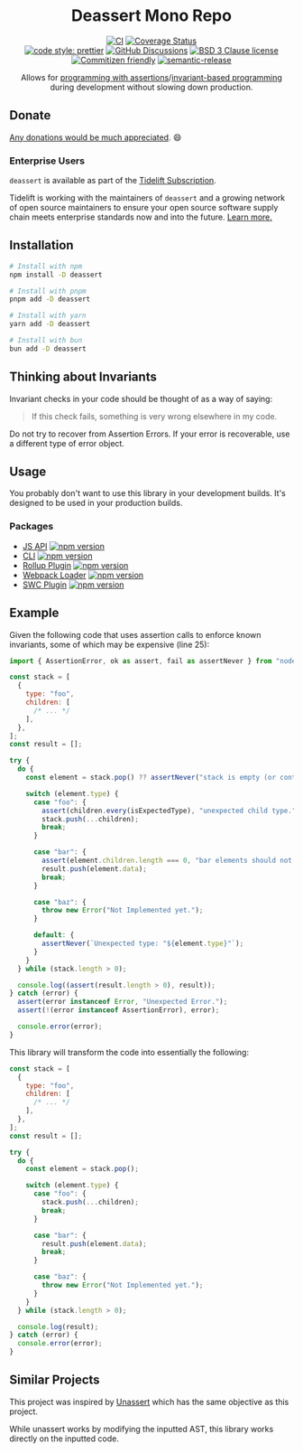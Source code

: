 <div align="center">

# Deassert Mono Repo

[![CI](https://github.com/RebeccaStevens/deassert/actions/workflows/release.yml/badge.svg)](https://github.com/RebeccaStevens/deassert/actions/workflows/release.yml)
[![Coverage Status](https://codecov.io/gh/RebeccaStevens/deassert/branch/main/graph/badge.svg?token=MVpR1oAbIT)](https://codecov.io/gh/RebeccaStevens/deassert)\
[![code style: prettier](https://img.shields.io/badge/code_style-prettier-ff69b4.svg?style=flat-square)](https://github.com/prettier/prettier)
[![GitHub Discussions](https://img.shields.io/github/discussions/RebeccaStevens/deassert?style=flat-square)](https://github.com/RebeccaStevens/deassert/discussions)
[![BSD 3 Clause license](https://img.shields.io/github/license/RebeccaStevens/deassert.svg?style=flat-square)](https://opensource.org/licenses/BSD-3-Clause)
[![Commitizen friendly](https://img.shields.io/badge/commitizen-friendly-brightgreen.svg?style=flat-square)](https://commitizen.github.io/cz-cli/)
[![semantic-release](https://img.shields.io/badge/%20%20%F0%9F%93%A6%F0%9F%9A%80-semantic--release-e10079.svg?style=flat-square)](https://github.com/semantic-release/semantic-release)

Allows for [programming with
assertions](<https://en.wikipedia.org/wiki/Assertion_(software_development)>)/[invariant-based
programming](https://en.wikipedia.org/wiki/Invariant-based_programming) during
development without slowing down production.

</div>

## Donate

[Any donations would be much appreciated](./DONATIONS.md). 😄

### Enterprise Users

`deassert` is available as part of the [Tidelift Subscription](https://tidelift.com/funding/github/npm/deassert).

Tidelift is working with the maintainers of `deassert` and a growing network of open source maintainers
to ensure your open source software supply chain meets enterprise standards now and into the future.
[Learn more.](https://tidelift.com/subscription/pkg/npm-deassert?utm_source=npm-deassert&utm_medium=referral&utm_campaign=enterprise&utm_term=repo)

## Installation

```sh
# Install with npm
npm install -D deassert

# Install with pnpm
pnpm add -D deassert

# Install with yarn
yarn add -D deassert

# Install with bun
bun add -D deassert
```

## Thinking about Invariants

Invariant checks in your code should be thought of as a way of saying:

> If this check fails, something is very wrong elsewhere in my code.

Do not try to recover from Assertion Errors. If your error is recoverable, use a different type of error object.

## Usage

You probably don't want to use this library in your development builds.
It's designed to be used in your production builds.

### Packages

- [JS API](./packages/core/) [![npm version](https://img.shields.io/npm/v/deassert.svg)](https://www.npmjs.com/package/deassert)
- [CLI](./packages/cli/) [![npm version](https://img.shields.io/npm/v/deassert-cli.svg)](https://www.npmjs.com/package/deassert-cli)
- [Rollup Plugin](./packages/rollup-plugin/) [![npm version](https://img.shields.io/npm/v/rollup-plugin-deassert.svg)](https://www.npmjs.com/package/rollup-plugin-deassert)
- [Webpack Loader](./packages/webpack-loader/) [![npm version](https://img.shields.io/npm/v/deassert-loader.svg)](https://www.npmjs.com/package/deassert-loader)
- [SWC Plugin](./packages/swc-plugin/) [![npm version](https://img.shields.io/npm/v/swc-plugin-deassert.svg)](https://www.npmjs.com/package/swc-plugin-deassert)

## Example

Given the following code that uses assertion calls to enforce known invariants,
some of which may be expensive (line 25):

```js
import { AssertionError, ok as assert, fail as assertNever } from "node:assert/strict";

const stack = [
  {
    type: "foo",
    children: [
      /* ... */
    ],
  },
];
const result = [];

try {
  do {
    const element = stack.pop() ?? assertNever("stack is empty (or contains undefined).");

    switch (element.type) {
      case "foo": {
        assert(children.every(isExpectedType), "unexpected child type.");
        stack.push(...children);
        break;
      }

      case "bar": {
        assert(element.children.length === 0, "bar elements should not have children.");
        result.push(element.data);
        break;
      }

      case "baz": {
        throw new Error("Not Implemented yet.");
      }

      default: {
        assertNever(`Unexpected type: "${element.type}"`);
      }
    }
  } while (stack.length > 0);

  console.log((assert(result.length > 0), result));
} catch (error) {
  assert(error instanceof Error, "Unexpected Error.");
  assert(!(error instanceof AssertionError), error);

  console.error(error);
}
```

This library will transform the code into essentially the following:

```js
const stack = [
  {
    type: "foo",
    children: [
      /* ... */
    ],
  },
];
const result = [];

try {
  do {
    const element = stack.pop();

    switch (element.type) {
      case "foo": {
        stack.push(...children);
        break;
      }

      case "bar": {
        result.push(element.data);
        break;
      }

      case "baz": {
        throw new Error("Not Implemented yet.");
      }
    }
  } while (stack.length > 0);

  console.log(result);
} catch (error) {
  console.error(error);
}
```

## Similar Projects

This project was inspired by [Unassert](https://github.com/unassert-js/unassert)
which has the same objective as this project.

While unassert works by modifying the inputted AST, this library
works directly on the inputted code.
